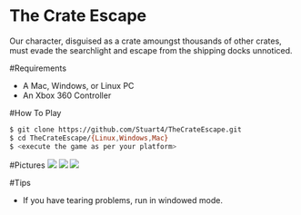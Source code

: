 # The Crate Escape
Our character, disguised as a crate amoungst thousands of other crates, must evade the searchlight and escape from the shipping docks unnoticed.

#Requirements
- A Mac, Windows, or Linux PC
- An Xbox 360 Controller

#How To Play
```bash
$ git clone https://github.com/Stuart4/TheCrateEscape.git
$ cd TheCrateEscape/{Linux,Windows,Mac}
$ <execute the game as per your platform>
```

#Pictures
<img src="https://lh3.googleusercontent.com/xS3Zlxt78BukTXrZrSfFw4ZJzieXoqWJGR8IbTk3Xx4=w1766-h993-no">
<img src="https://lh3.googleusercontent.com/FN7mwcON2PUbgpV5XM06WIuMemZbWRvtoPw2BpNt9gs=w1766-h993-no">
<img src="https://lh3.googleusercontent.com/9DIQSh1NZgUTA_9Fd4xXJ7khbS8iTFKoXKHSMYurjy4=w1766-h993-no">

#Tips
- If you have tearing problems, run in windowed mode.
